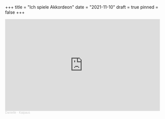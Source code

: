 +++
title = "Ich spiele Akkordeon"
date = "2021-11-10"
draft = true
pinned = false
+++
<iframe width="100%" height="300" scrolling="no" frameborder="no" allow="autoplay" src="https://w.soundcloud.com/player/?url=https%3A//api.soundcloud.com/tracks/1157366215%3Fsecret_token%3Ds-jOrrrjMVXqx&color=%23ff5500&auto_play=false&hide_related=false&show_comments=true&show_user=true&show_reposts=false&show_teaser=true&visual=true"></iframe><div style="font-size: 10px; color: #cccccc;line-break: anywhere;word-break: normal;overflow: hidden;white-space: nowrap;text-overflow: ellipsis; font-family: Interstate,Lucida Grande,Lucida Sans Unicode,Lucida Sans,Garuda,Verdana,Tahoma,sans-serif;font-weight: 100;"><a href="https://soundcloud.com/user-387292072" title="Danielle" target="_blank" style="color: #cccccc; text-decoration: none;">Danielle</a> · <a href="https://soundcloud.com/user-387292072/kaipaus/s-jOrrrjMVXqx" title="Kaipaus" target="_blank" style="color: #cccccc; text-decoration: none;">Kaipaus</a></div>